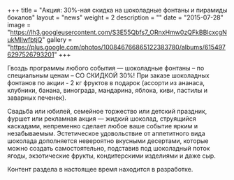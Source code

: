 +++
title = "Акция: 30%-ная скидка на шоколадные фонтаны и пирамиды бокалов"
layout = "news"
weight = 2
description = ""
date = "2015-07-28"
image = "https://lh3.googleusercontent.com/S3E55Qbfs7_ORnxHmw0zQFkBBlcxcgNukMlIwfbtjQ"
gallery = "https://plus.google.com/photos/100846766865122383780/albums/6154976297526793201"
+++

Гвоздь программы любого события — шоколадные фонтаны – по специальным ценам – СО СКИДКОЙ 30%! При заказе шоколадных фонтанов по акции - 2 кг фруктов в подарок (ассорти из ананаса, клубники, банана, винограда, мандарина, яблока, киви, пастилы и заварных печенек).


<!--more-->

Свадьба или юбилей, семейное торжество или детский праздник, фуршет или  рекламная акция — жидкий шоколад, струящийся каскадами, непременно сделает любое ваше событие ярким и незабываемым. Эстетическое удовольствие от аппетитного вида шоколада дополняется невероятно вкусными десертами, которые можно создать самостоятельно, подставив под шоколадный поток ягоды, экзотические фрукты, кондитерскими изделиями и даже сыр.

Контент раздела в настоящее время находится в разработке.
